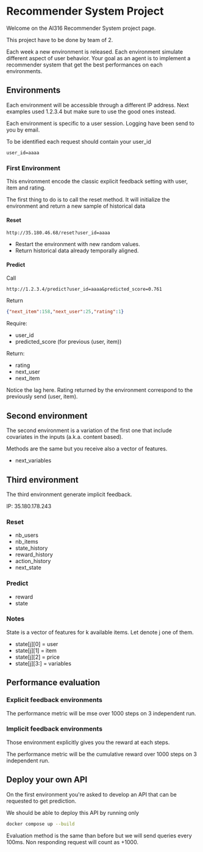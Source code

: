 # Recommender System Project

Welcome on the AI316 Recommender System project page.

This project have to be done by team of 2.

Each week a new environment is released. 
Each environment simulate different aspect of user behavior. 
Your goal as an agent is to implement a recommender system that get the best performances on each environments.

## Environments
Each environment will be accessible through a different IP address. 
Next examples used 1.2.3.4 but make sure to use the good ones instead. 

Each environment is specific to a user session. 
Logging have been send to you by email. 

To be identified each request should contain your user_id

```http request
user_id=aaaa
``` 

### First Environment
This environment encode the classic explicit feedback setting with user, item and rating.

The first thing to do is to call the reset method.
It will initialize the environment and return a new sample of historical data

#### Reset
```http
http://35.180.46.68/reset?user_id=aaaa
```

- Restart the environment with new random values.
- Return historical data already temporally aligned.


#### Predict

Call 
```http
http://1.2.3.4/predict?user_id=aaaa&predicted_score=0.761
```

Return
```json
{"next_item":158,"next_user":25,"rating":1}
```

Require:
- user_id
- predicted_score (for previous (user, item))

Return:
- rating
- next_user
- next_item

Notice the lag here. Rating returned by the environment correspond to the previously send (user, item).

## Second environment
The second environment is a variation of the first one that include covariates in the inputs (a.k.a. content based).

Methods are the same but you receive also a vector of features.
- next_variables


## Third environment
The third environment generate implicit feedback.

IP: 35.180.178.243

### Reset
- nb_users
- nb_items
- state_history
- reward_history
- action_history
- next_state

### Predict
- reward
- state


### Notes
State is a vector of features for k available items. Let denote j one of them.
- state[j][0] = user
- state[j][1] = item
- state[j][2] = price
- state[j][3:] = variables 


## Performance evaluation

### Explicit feedback environments
The performance metric will be mse over 1000 steps on 3 independent run.

### Implicit feedback environments
Those environment explicitly gives you the reward at each steps.

The performance metric will be the cumulative reward over 1000 steps on 3 independent run.


## Deploy your own API
On the first environment you're asked to develop an API that can be requested to get prediction.

We should be able to deploy this API by running only

```bash
docker compose up --build
```

Evaluation method is the same than before but we will send queries every 100ms.
Non responding request will count as +1000.




